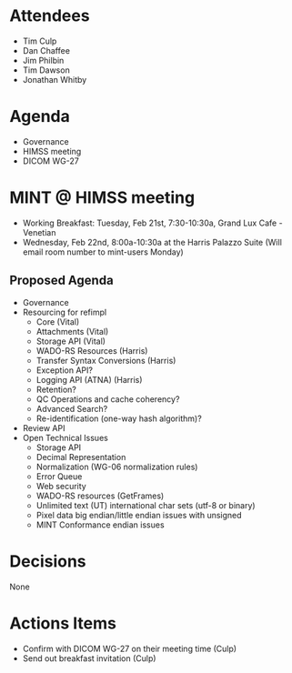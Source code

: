 # Attendees #

  * Tim Culp
  * Dan Chaffee
  * Jim Philbin
  * Tim Dawson
  * Jonathan Whitby

# Agenda #

  * Governance
  * HIMSS meeting
  * DICOM WG-27

# MINT @ HIMSS meeting #

  * Working Breakfast: Tuesday, Feb 21st, 7:30-10:30a, Grand Lux Cafe - Venetian
  * Wednesday, Feb 22nd, 8:00a-10:30a at the Harris Palazzo Suite (Will email room number to mint-users Monday)

## Proposed Agenda ##

  * Governance
  * Resourcing for refimpl
    * Core (Vital)
    * Attachments (Vital)
    * Storage API (Vital)
    * WADO-RS Resources (Harris)
    * Transfer Syntax Conversions (Harris)
    * Exception API?
    * Logging API (ATNA) (Harris)
    * Retention?
    * QC Operations and cache coherency?
    * Advanced Search?
    * Re-identification (one-way hash algorithm)?
  * Review API
  * Open Technical Issues
    * Storage API
    * Decimal Representation
    * Normalization (WG-06 normalization rules)
    * Error Queue
    * Web security
    * WADO-RS resources (GetFrames)
    * Unlimited text (UT) international char sets (utf-8 or binary)
    * Pixel data big endian/little endian issues with unsigned
    * MINT Conformance endian issues

# Decisions #

None

# Actions Items #

  * Confirm with DICOM WG-27 on their meeting time (Culp)
  * Send out breakfast invitation (Culp)